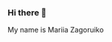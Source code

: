 ### Hi there 👋

My name is Mariia Zagoruiko

<!--
**Mariianath/Mariianath** is a ✨ _special_ ✨ repository because its `README.md` (this file) appears on your GitHub profile.

Here are some ideas to get you started:

- 🔭 I’m currently working on ...
- 🌱 I’m currently learning ...JavaScript
- 👯 I’m looking to collaborate on ...
- 🤔 I’m looking for help with ...DevOps
- 💬 Ask me about ...
- 📫 How to reach me: ...doma1122v@gmail.com
- 😄 Pronouns: ...
- ⚡ Fun fact: ...
-->
